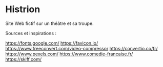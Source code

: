 # Histrion

Site Web fictif sur un théâtre et sa troupe.

Sources et inspirations :

https://fonts.google.com/
https://favicon.io/
https://www.freeconvert.com/video-compressor
https://convertio.co/fr/
https://www.pexels.com/
https://www.comedie-francaise.fr/
https://skiff.com/
